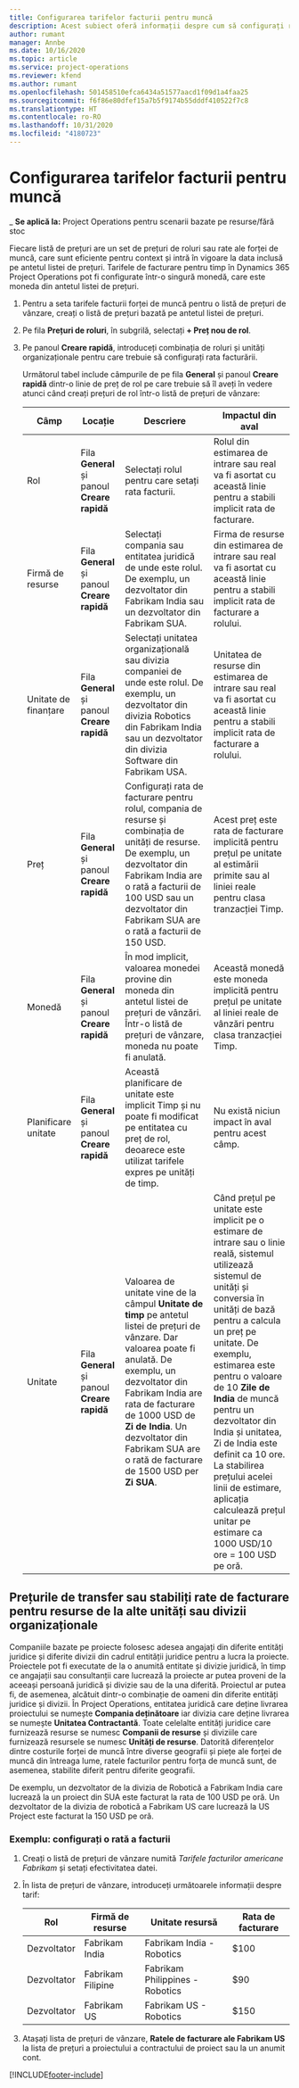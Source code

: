 ```yaml
---
title: Configurarea tarifelor facturii pentru muncă
description: Acest subiect oferă informații despre cum să configurați ratele de facturare a costului pentru muncă în Project Operations.
author: rumant
manager: Annbe
ms.date: 10/16/2020
ms.topic: article
ms.service: project-operations
ms.reviewer: kfend
ms.author: rumant
ms.openlocfilehash: 501458510efca6434a51577aacd1f09d1a4faa25
ms.sourcegitcommit: f6f86e80dfef15a7b5f9174b55dddf410522f7c8
ms.translationtype: HT
ms.contentlocale: ro-RO
ms.lasthandoff: 10/31/2020
ms.locfileid: "4180723"
---
```

# <a name="set-up-labor-bill-rates"></a>Configurarea tarifelor facturii pentru muncă

_ **Se aplică la:** Project Operations pentru scenarii bazate pe resurse/fără stoc

Fiecare listă de prețuri are un set de prețuri de roluri sau rate ale forței de muncă, care sunt eficiente pentru context și intră în vigoare la data inclusă pe antetul listei de prețuri. Tarifele de facturare pentru timp în Dynamics 365 Project Operations pot fi configurate într-o singură monedă, care este moneda din antetul listei de prețuri.

1. Pentru a seta tarifele facturii forței de muncă pentru o listă de prețuri de vânzare, creați o listă de prețuri bazată pe antetul listei de prețuri. 
2. Pe fila **Prețuri de roluri**, în subgrilă, selectați **+ Preț nou de rol**. 
3. Pe panoul **Creare rapidă**, introduceți combinația de roluri și unități organizaționale pentru care trebuie să configurați rata facturării.

   Următorul tabel include câmpurile de pe fila **General** și panoul **Creare rapidă** dintr-o linie de preț de rol pe care trebuie să îl aveți în vedere atunci când creați prețuri de rol într-o listă de prețuri de vânzare:

    | Câmp | Locație | Descriere | Impactul din aval |
    | --- | --- | --- | --- |
    | Rol | Fila **General** și panoul **Creare rapidă** | Selectați rolul pentru care setați rata facturii. | Rolul din estimarea de intrare sau real va fi asortat cu această linie pentru a stabili implicit rata de facturare. |
    | Firmă de resurse | Fila **General** și panoul **Creare rapidă** | Selectați compania sau entitatea juridică de unde este rolul. De exemplu, un dezvoltator din Fabrikam India sau un dezvoltator din Fabrikam SUA. | Firma de resurse din estimarea de intrare sau real va fi asortat cu această linie pentru a stabili implicit rata de facturare a rolului. |
    | Unitate de finanțare | Fila **General** și panoul **Creare rapidă** | Selectați unitatea organizațională sau divizia companiei de unde este rolul. De exemplu, un dezvoltator din divizia Robotics din Fabrikam India sau un dezvoltator din divizia Software din Fabrikam USA. | Unitatea de resurse din estimarea de intrare sau real va fi asortat cu această linie pentru a stabili implicit rata de facturare a rolului. |
    | Preț | Fila **General** și panoul **Creare rapidă** | Configurați rata de facturare pentru rolul, compania de resurse și combinația de unități de resurse. De exemplu, un dezvoltator din Fabrikam India are o rată a facturii de 100 USD sau un dezvoltator din Fabrikam SUA are o rată a facturii de 150 USD. | Acest preț este rata de facturare implicită pentru prețul pe unitate al estimării primite sau al liniei reale pentru clasa tranzacției Timp. |
    | Monedă | Fila **General** și panoul **Creare rapidă**| În mod implicit, valoarea monedei provine din moneda din antetul listei de prețuri de vânzări. Într-o listă de prețuri de vânzare, moneda nu poate fi anulată. | Această monedă este moneda implicită pentru prețul pe unitate al liniei reale de vânzări pentru clasa tranzacției Timp. |
    | Planificare unitate | Fila **General** și panoul **Creare rapidă** | Această planificare de unitate este implicit Timp și nu poate fi modificat pe entitatea cu preț de rol, deoarece este utilizat tarifele expres pe unități de timp. | Nu există niciun impact în aval pentru acest câmp. |
    | Unitate | Fila **General** și panoul **Creare rapidă** | Valoarea de unitate vine de la câmpul **Unitate de timp** pe antetul listei de prețuri de vânzare. Dar valoarea poate fi anulată. De exemplu, un dezvoltator din Fabrikam India are rata de facturare de 1000 USD de **Zi de India**. Un dezvoltator din Fabrikam SUA are o rată de facturare de 1500 USD per **Zi SUA**. | Când prețul pe unitate este implicit pe o estimare de intrare sau o linie reală, sistemul utilizează sistemul de unități și conversia în unități de bază pentru a calcula un preț pe unitate. De exemplu, estimarea este pentru o valoare de 10 **Zile de India** de muncă pentru un dezvoltator din India și unitatea, Zi de India este definit ca 10 ore. La stabilirea prețului acelei linii de estimare, aplicația calculează prețul unitar pe estimare ca 1000 USD/10 ore = 100 USD pe oră. |

## <a name="transfer-pricing-or-set-up-bill-rates-for-resources-from-other-organizational-units-or-divisions"></a>Prețurile de transfer sau stabiliți rate de facturare pentru resurse de la alte unități sau divizii organizaționale 

Companiile bazate pe proiecte folosesc adesea angajați din diferite entități juridice și diferite divizii din cadrul entității juridice pentru a lucra la proiecte. Proiectele pot fi executate de la o anumită entitate și divizie juridică, în timp ce angajații sau consultanții care lucrează la proiecte ar putea proveni de la aceeași persoană juridică și divizie sau de la una diferită. Proiectul ar putea fi, de asemenea, alcătuit dintr-o combinație de oameni din diferite entități juridice și divizii. În Project Operations, entitatea juridică care deține livrarea proiectului se numește **Compania deținătoare** iar divizia care deține livrarea se numește **Unitatea Contractantă**. Toate celelalte entități juridice care furnizează resurse se numesc **Companii de resurse** și diviziile care furnizează resursele se numesc **Unități de resurse**. Datorită diferențelor dintre costurile forței de muncă între diverse geografii și piețe ale forței de muncă din întreaga lume, ratele facturilor pentru forța de muncă sunt, de asemenea, stabilite diferit pentru diferite geografii.

De exemplu, un dezvoltator de la divizia de Robotică a Fabrikam India care lucrează la un proiect din SUA este facturat la rata de 100 USD pe oră. Un dezvoltator de la divizia de robotică a Fabrikam US care lucrează la US Project este facturat la 150 USD pe oră. 

### <a name="example-set-up-a-bill-rate"></a>Exemplu: configurați o rată a facturii 

1. Creați o listă de prețuri de vânzare numită *Tarifele facturilor americane Fabrikam* și setați efectivitatea datei.
2. În lista de prețuri de vânzare, introduceți următoarele informații despre tarif:

    | Rol | Firmă de resurse | Unitate resursă | Rata de facturare |
    | --- | --- | --- | --- |
    | Dezvoltator | Fabrikam India | Fabrikam India - Robotics | $100 |
    | Dezvoltator | Fabrikam Filipine | Fabrikam Philippines - Robotics | $90 |
    | Dezvoltator | Fabrikam US | Fabrikam US - Robotics | $150 |

3. Atașați lista de prețuri de vânzare, **Ratele de facturare ale Fabrikam US** la lista de prețuri a proiectului a contractului de proiect sau la un anumit cont.


[!INCLUDE[footer-include](../includes/footer-banner.md)]